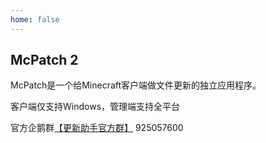 ```yaml
---
home: false
---
```


## McPatch 2

McPatch是一个给Minecraft客户端做文件更新的独立应用程序。

客户端仅支持Windows，管理端支持全平台

官方企鹅群[【更新助手官方群】](https://jq.qq.com/?_wv=1027&k=PqAEtn39) 925057600

